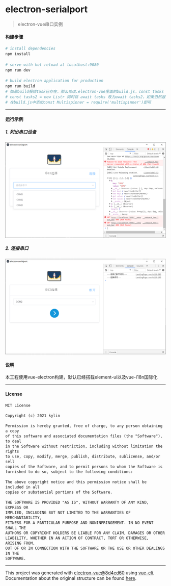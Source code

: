 # electron-serialport

> electron-vue串口实例

#### 构建步骤

``` bash
# install dependencies
npm install

# serve with hot reload at localhost:9080
npm run dev

# build electron application for production
npm run build
# 如果build报错task已存在，那么修改.electron-vue里面的build.js，const tasks = new Listr 改为
# const tasks2 = new Listr 同时将 await tasks 改为await tasks2，如果仍然报错，那么将npm -i multispinner同时
# 在build.js中添加const Multispinner = require('multispinner')即可


```

---

#### 运行示例
##### 1. 列出串口设备
![列出串口](./build/screenshot/shot1.png)

##### 2. 连接串口
![连接串口](./build/screenshot/shot2.png)

#### 说明
本工程使用vue-electron构建，默认已经搭载element-ui以及vue-i18n国际化

---

#### License
```
MIT License

Copyright (c) 2021 kylin

Permission is hereby granted, free of charge, to any person obtaining a copy
of this software and associated documentation files (the "Software"), to deal
in the Software without restriction, including without limitation the rights
to use, copy, modify, merge, publish, distribute, sublicense, and/or sell
copies of the Software, and to permit persons to whom the Software is
furnished to do so, subject to the following conditions:

The above copyright notice and this permission notice shall be included in all
copies or substantial portions of the Software.

THE SOFTWARE IS PROVIDED "AS IS", WITHOUT WARRANTY OF ANY KIND, EXPRESS OR
IMPLIED, INCLUDING BUT NOT LIMITED TO THE WARRANTIES OF MERCHANTABILITY,
FITNESS FOR A PARTICULAR PURPOSE AND NONINFRINGEMENT. IN NO EVENT SHALL THE
AUTHORS OR COPYRIGHT HOLDERS BE LIABLE FOR ANY CLAIM, DAMAGES OR OTHER
LIABILITY, WHETHER IN AN ACTION OF CONTRACT, TORT OR OTHERWISE, ARISING FROM,
OUT OF OR IN CONNECTION WITH THE SOFTWARE OR THE USE OR OTHER DEALINGS IN THE
SOFTWARE.
```

---
This project was generated with [electron-vue](https://github.com/SimulatedGREG/electron-vue)@[8d4ed60](https://github.com/SimulatedGREG/electron-vue/tree/8d4ed607d65300381a8f47d97923eb07832b1a9a) using [vue-cli](https://github.com/vuejs/vue-cli). Documentation about the original structure can be found [here](https://simulatedgreg.gitbooks.io/electron-vue/content/index.html).
